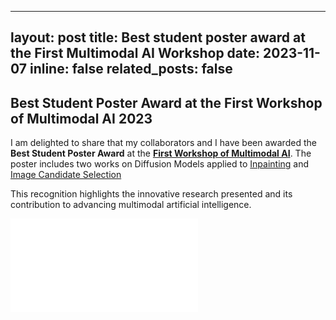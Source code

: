 
---
layout: post
title: Best student poster award at the First Multimodal AI Workshop
date: 2023-11-07
inline: false
related_posts: false
---


## Best Student Poster Award at the First Workshop of Multimodal AI 2023

I am delighted to share that my collaborators and I have been awarded the **Best Student Poster Award** at the **[First Workshop of Multimodal AI](https://multimodalai.github.io/multimodalai23/)**.
The poster includes two works on Diffusion Models applied to [Inpainting](https://openaccess.thecvf.com/content/CVPR2022W/NTIRE/papers/Cipolina-Kun_Comparison_of_CoModGans_LaMa_and_GLIDE_for_Art_Inpainting_Completing_CVPRW_2022_paper.pdf) and [Image Candidate Selection](https://research.latinxinai.org/papers/icml/2022/pdf/paper_3.pdf)

This recognition highlights the innovative research presented and its contribution to advancing multimodal artificial intelligence.


![Best Student Poster Award](img/2023-Multimodal-Best_Student_Poster_Award.pdf)
